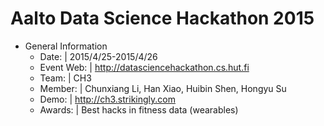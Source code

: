 

**Aalto Data Science Hackathon 2015**
==

  - General Information
    - Date:			| 2015/4/25-2015/4/26
    - Event Web:	| http://datasciencehackathon.cs.hut.fi
    - Team: 		| CH3
    - Member: 		| Chunxiang Li, Han Xiao, Huibin Shen, Hongyu Su
    - Demo:			| http://ch3.strikingly.com
    - Awards: 		| Best hacks in fitness data (wearables)